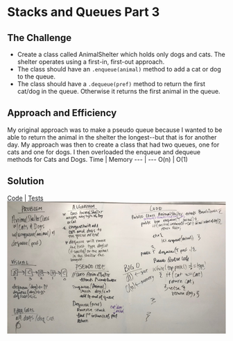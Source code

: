 # Stacks and Queues Part 3
## The Challenge
- Create a class called AnimalShelter which holds only dogs and cats. The shelter operates using a first-in, first-out approach.
- The class should have an `.enqueue(animal)` method to add a cat or dog to the queue.
- The class should have a `.dequeue(pref)` method to return the first cat/dog in the queue. Otherwise it returns the first animal in the queue.

## Approach and Efficiency
My original approach was to make a pseudo queue because I wanted to be able to return the animal in the shelter the longest--but that is for another day. My approach was then to create a class that had two queues, one for cats and one for dogs. I then overloaded the enqueue and dequeue methods for Cats and Dogs.
Time | Memory
--- | ---
O(n) | O(1)

## Solution
[Code](../src/main/java/StacksAndQueues/AnimalShelter.java) | [Tests](../src/test/java/StacksAndQueues/AnimalShelterTest.java)
![Whiteboard of Animal Shelter Solution](../assets/stacks_animal_shelter.JPG)